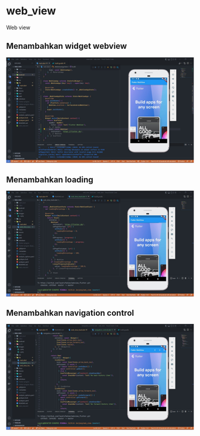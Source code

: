 # web_view

Web view

## Menambahkan widget webview

![](images/1.JPG)

## Menambahkan loading

![](images/2.JPG)

## Menambahkan navigation control

![](images/3.JPG)